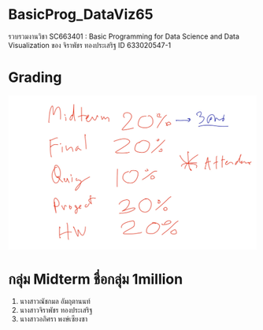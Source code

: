 # BasicProg_DataViz65
รวบรวมงานวิชา SC663401 : Basic Programming for Data Science and Data Visualization ของ จิราพัชร ทองประเสริฐ ID 633020547-1

# Grading
![grading image](Grading.jpg)

# กลุ่ม Midterm ชื่อกลุ่ม 1million
1. นางสาวณัชกมล อัมฤตานนท์
2. นางสาวจิราพัชร ทองประเสริฐ
3. นางสาวอภิศรา พงษ์เซียงซา
